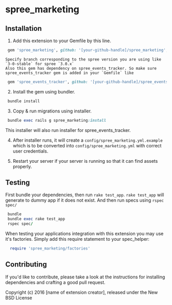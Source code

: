 # spree_marketing

Installation
-------------

  1. Add this extension to your Gemfile by this line.

  ```ruby
   gem 'spree_marketing', github: '[your-github-handle]/spree_marketing', branch: 'x-x-stable'
  ```
    Specify branch corresponding to the spree version you are using like `3-0-stable` for spree `3.0.x`
    Also this gem has dependency on spree_events_tracker. So make sure spree_events_tracker gem is added in your `Gemfile` like
  ```ruby
   gem 'spree_events_tracker', github: '[your-github-handle]/spree_events_tracker', branch: 'x-x-stable'
  ```

  2. Install the gem using bundler.

  ```ruby
   bundle install
  ```

  3. Copy & run migrations using installer.

  ```ruby
   bundle exec rails g spree_marketing:install
  ```
  This installer will also run installer for spree_events_tracker.

  4. After installer runs, it will create a `config/spree_marketing.yml.example` which is to be converted into `config/spree_marketing.yml` with correct user credentials.

  5. Restart your server if your server is running so that it can find assets properly.


Testing
--------

First bundle your dependencies, then run `rake test_app`. `rake test_app` will generate to dummy app if it does not exist.
And then run specs using `rspec spec/`

```ruby
 bundle
 bundle exec rake test_app
 rspec spec/
```

When testing your applications integration with this extension you may use it's factories. Simply add this require statement to your spec_helper:

```ruby
  require 'spree_marketing/factories'
```

Contributing
-------------

If you'd like to contribute, please take a look at the instructions for installing dependencies and crafting a good pull request.

Copyright (c) 2016 [name of extension creator], released under the New BSD License

